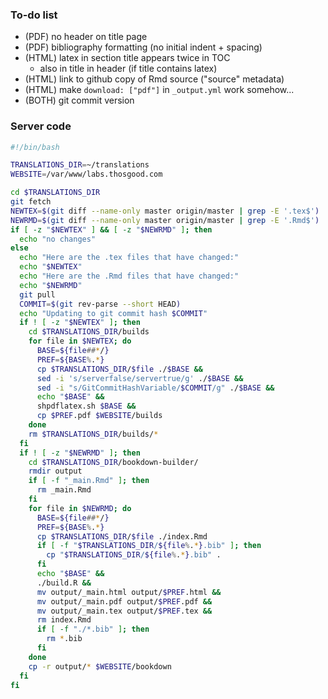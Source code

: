 ### To-do list

- (PDF) no header on title page
- (PDF) bibliography formatting (no initial indent + spacing)
- (HTML) latex in section title appears twice in TOC
  + also in title in header (if title contains latex)
- (HTML) link to github copy of Rmd source ("source" metadata)
- (HTML) make `download: ["pdf"]` in `_output.yml` work somehow...
- (BOTH) git commit version

### Server code

```bash
#!/bin/bash

TRANSLATIONS_DIR=~/translations
WEBSITE=/var/www/labs.thosgood.com

cd $TRANSLATIONS_DIR
git fetch
NEWTEX=$(git diff --name-only master origin/master | grep -E '.tex$')
NEWRMD=$(git diff --name-only master origin/master | grep -E '.Rmd$')
if [ -z "$NEWTEX" ] && [ -z "$NEWRMD" ]; then
  echo "no changes"
else
  echo "Here are the .tex files that have changed:"
  echo "$NEWTEX"
  echo "Here are the .Rmd files that have changed:"
  echo "$NEWRMD"
  git pull
  COMMIT=$(git rev-parse --short HEAD)
  echo "Updating to git commit hash $COMMIT"
  if ! [ -z "$NEWTEX" ]; then
    cd $TRANSLATIONS_DIR/builds
    for file in $NEWTEX; do
      BASE=${file##*/}
      PREF=${BASE%.*}
      cp $TRANSLATIONS_DIR/$file ./$BASE &&
      sed -i 's/serverfalse/servertrue/g' ./$BASE &&
      sed -i "s/GitCommitHashVariable/$COMMIT/g" ./$BASE &&
      echo "$BASE" &&
      shpdflatex.sh $BASE &&
      cp $PREF.pdf $WEBSITE/builds
    done
    rm $TRANSLATIONS_DIR/builds/*
  fi
  if ! [ -z "$NEWRMD" ]; then
    cd $TRANSLATIONS_DIR/bookdown-builder/
    rmdir output
    if [ -f "_main.Rmd" ]; then
      rm _main.Rmd
    fi
    for file in $NEWRMD; do
      BASE=${file##*/}
      PREF=${BASE%.*}
      cp $TRANSLATIONS_DIR/$file ./index.Rmd
      if [ -f "$TRANSLATIONS_DIR/${file%.*}.bib" ]; then
        cp "$TRANSLATIONS_DIR/${file%.*}.bib" .
      fi
      echo "$BASE" &&
      ./build.R &&
      mv output/_main.html output/$PREF.html &&
      mv output/_main.pdf output/$PREF.pdf &&
      mv output/_main.tex output/$PREF.tex &&
      rm index.Rmd
      if [ -f "./*.bib" ]; then
        rm *.bib
      fi
    done
    cp -r output/* $WEBSITE/bookdown
  fi
fi
```
